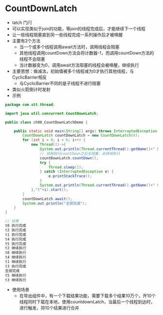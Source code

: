 # CountDownLatch

- latch 门闩
- 可以实现类似于join的功能，等join的线程完成后，才能继续下一个线程
- 让一些线程阻塞直到另一些线程完成一系列操作后才被唤醒
- 主要有2个方法
  - 当一个或多个线程调用await方法时，调用线程会阻塞
  - 其他线程调用countDown方法会将计数器-1，而调用countDown方法的线程不会阻塞
  - 当计数器变为0，调用await方法阻塞的线程会被唤醒，继续执行
- 主要思想：做减法，初始值被多个线程减为0才执行其他线程，与CyclicBarrier相反
  - 与CyclicBarrier不同的是子线程不进行阻塞
- 类似火箭倒计时发射
- 示例

```java
package com.stt.thread;

import java.util.concurrent.CountDownLatch;

public class ch08_CountDownLatchDemo {

	public static void main(String[] args) throws InterruptedException {
		CountDownLatch countDownLatch = new CountDownLatch(6);
		for (int i = 0; i < 6; i++) {
			new Thread(()->{
				System.out.println(Thread.currentThread().getName()+" 执行完成");
				// 线程执行countDown之后无阻塞，会继续执行
                countDownLatch.countDown();
                try {
					Thread.sleep(1);
				} catch (InterruptedException e) {
					e.printStackTrace();
				}
				System.out.println(Thread.currentThread().getName()+" 继续执行");
			},"t"+i).start();
		}
		countDownLatch.await();
		System.out.println("全部完成");
	}
}

// 结果
t0 执行完成
t2 执行完成
t1 执行完成
t4 执行完成
t5 执行完成
t2 继续执行
t0 继续执行
t4 继续执行
t1 继续执行
t3 执行完成
全部完成
t5 继续执行
t3 继续执行
```

- 使用场景
  - 在导出组件中，有一个下载结果功能，需要下载多个结果10万个，开10个线程同时下载在本地，使用countdownLatch，当最后一个线程到达时，进行触发，将10个结果进行合并